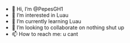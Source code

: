 - 👋 Hi, I’m @PepesGH1
- 👀 I’m interested in Luau
- 🌱 I’m currently learning Luau
- 💞️ I’m looking to collaborate on nothing shut up
- 📫 How to reach me: u cant

